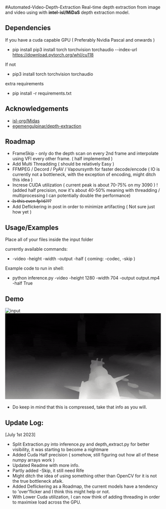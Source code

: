 


#Automated-Video-Depth-Extraction 
Real-time depth extraction from image and video using with **intel-isl/MiDaS** depth extraction model.

## Dependencies
If you have a cuda capable GPU ( Preferably Nvidia Pascal and onwards )
 - pip install pip3 install torch torchvision torchaudio --index-url https://download.pytorch.org/whl/cu118

If not
 - pip3 install torch torchvision torchaudio

extra requirements
 - pip install -r requirements.txt



## Acknowledgements

 - [isl-org/Midas](https://github.com/isl-org/MiDaS)
 - [egemengulpinar/depth-extraction](https://github.com/egemengulpinar/depth-extraction)


## Roadmap
 - FrameSkip - only do the depth scan on every 2nd frame and interpolate using VFI every other frame. ( half implemented )
 - Add Multi Threadding ( should be relatively Easy )
 - FFMPEG / Decord / PyAV / Vapoursynth for faster decode/encode ( IO is currently not a bottleneck, with the exception of encoding, might ditch this idea )
 - Increse CUDA utilization ( current peak is about 70-75% on my 3090 ) ! (added half precision, now it's about 40-50% meaning with threadding / multiprocessing I can potentially double the performance)
 - ̶I̶s̶ ̶t̶h̶i̶s̶ ̶e̶v̶e̶n̶ ̶f̶p̶1̶6̶?̶?̶?
 - Add Deflickering in post in order to minimize artifacting ( Not sure just how yet )

## Usage/Examples
Place all of your files inside the input folder


currently available commands:
 - -video -height -width -output -half ( coming: -codec, -skip )

Example code to run in shell:
 - python inference.py -video -height 1280 -width 704 -output output.mp4 -half True


## Demo

![input](https://github.com/NevermindNilas/Automated-Video-Depth-Extraction/blob/main/input/input.gif)![output](https://github.com/NevermindNilas/Automated-Video-Depth-Extraction/blob/main/output/output.gif)

 - Do keep in mind that this is compressed, take that info as you will.


## Update Log:
 
[July 1st 2023]
 
 - Split Extraction.py into inference.py and depth_extract.py for better visibility, it was starting to become a nightmare
 - Added Cuda Half precision ( somehow, still figuring out how all of these numpy arrays work )
 - Updated Readme with more info.
 - Partly added -Skip, it still need Rife
 - Might ditch the idea of using something other than OpenCV for it is not the true bottleneck afaik.
 - Added Deflickering as a Roadmap, the current models have a tendency to 'over'flicker and I think this might help or not.
 - With Lower Cuda utilization, I can now think of adding threading in order to maximixe load across the GPU.